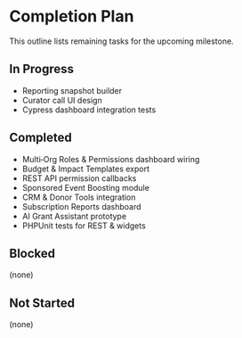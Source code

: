 # Completion Plan

This outline lists remaining tasks for the upcoming milestone.

## In Progress
- Reporting snapshot builder
- Curator call UI design
- Cypress dashboard integration tests

## Completed
- Multi‑Org Roles & Permissions dashboard wiring
- Budget & Impact Templates export
- REST API permission callbacks
- Sponsored Event Boosting module
- CRM & Donor Tools integration
- Subscription Reports dashboard
- AI Grant Assistant prototype
- PHPUnit tests for REST & widgets

## Blocked
(none)

## Not Started
(none)

